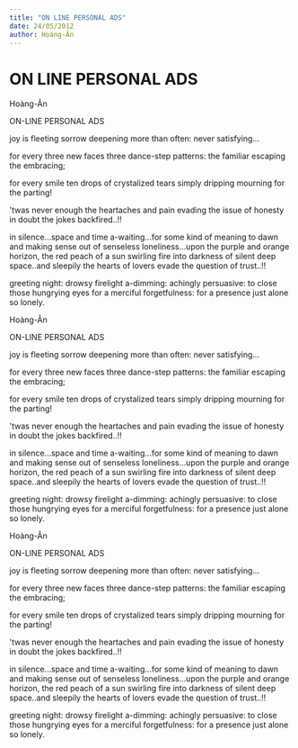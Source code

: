 ```yaml
---
title: "ON LINE PERSONAL ADS"
date: 24/05/2012
author: Hoàng-Ân
---
```


# ON LINE PERSONAL ADS

Hoàng-Ân

ON-LINE PERSONAL ADS

joy is fleeting
   sorrow deepening
       more than often:
           never satisfying...

for every three new faces
three dance-step patterns:
the familiar
   escaping the embracing;

for every smile
    ten drops of crystalized tears
       simply dripping
           mourning for the parting!

'twas never enough
the heartaches and pain
evading the issue of honesty in doubt
   the jokes backfired..!!

in silence...space and time a-waiting...for some kind of meaning to dawn and making sense out of senseless loneliness...upon the purple and orange horizon, the red peach of a sun swirling fire into darkness of silent deep space..and sleepily the hearts of lovers evade the question of trust..!!

greeting night: drowsy firelight a-dimming: achingly persuasive: to close those hungrying eyes for a merciful forgetfulness: for a presence just alone so lonely.

Hoàng-Ân

ON-LINE PERSONAL ADS

joy is fleeting
   sorrow deepening
       more than often:
           never satisfying...

for every three new faces
three dance-step patterns:
the familiar
   escaping the embracing;

for every smile
    ten drops of crystalized tears
       simply dripping
           mourning for the parting!

'twas never enough
the heartaches and pain
evading the issue of honesty in doubt
   the jokes backfired..!!

in silence...space and time a-waiting...for some kind of meaning to dawn and making sense out of senseless loneliness...upon the purple and orange horizon, the red peach of a sun swirling fire into darkness of silent deep space..and sleepily the hearts of lovers evade the question of trust..!!

greeting night: drowsy firelight a-dimming: achingly persuasive: to close those hungrying eyes for a merciful forgetfulness: for a presence just alone so lonely.

Hoàng-Ân

ON-LINE PERSONAL ADS

joy is fleeting
   sorrow deepening
       more than often:
           never satisfying...

for every three new faces
three dance-step patterns:
the familiar
   escaping the embracing;

for every smile
    ten drops of crystalized tears
       simply dripping
           mourning for the parting!

'twas never enough
the heartaches and pain
evading the issue of honesty in doubt
   the jokes backfired..!!

in silence...space and time a-waiting...for some kind of meaning to dawn and making sense out of senseless loneliness...upon the purple and orange horizon, the red peach of a sun swirling fire into darkness of silent deep space..and sleepily the hearts of lovers evade the question of trust..!!

greeting night: drowsy firelight a-dimming: achingly persuasive: to close those hungrying eyes for a merciful forgetfulness: for a presence just alone so lonely.
